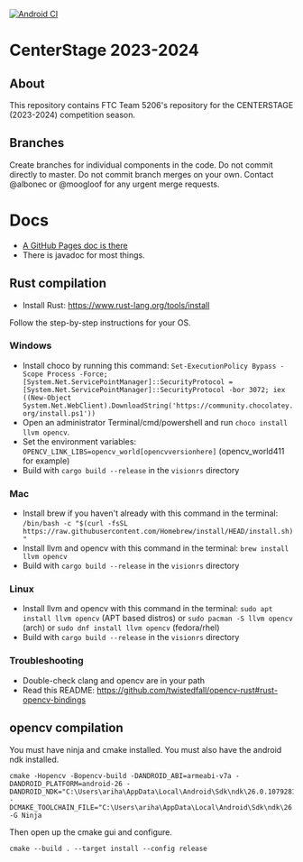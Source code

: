 [![Android CI](https://github.com/The-Knights-of-Ni/PowerPlay/actions/workflows/build.yml/badge.svg)](https://github.com/The-Knights-of-Ni/FreightFrenzy/actions/workflows/build.yml)
# CenterStage 2023-2024

## About


This repository contains FTC Team 5206's repository for the CENTERSTAGE (2023-2024) competition season.

## Branches

Create branches for individual components in the code. Do not commit directly to master. Do not commit branch merges on your own. Contact @albonec or @moogloof for any urgent merge requests.
# Docs
* [A GitHub Pages doc is there](https://the-knights-of-ni.github.io/5206-docs/)
* There is javadoc for most things.

## Rust compilation

- Install Rust: https://www.rust-lang.org/tools/install

Follow the step-by-step instructions for your OS.

### Windows

- Install choco by running this command: `Set-ExecutionPolicy Bypass -Scope Process -Force; [System.Net.ServicePointManager]::SecurityProtocol = [System.Net.ServicePointManager]::SecurityProtocol -bor 3072; iex ((New-Object System.Net.WebClient).DownloadString('https://community.chocolatey.org/install.ps1'))`
- Open an administrator Terminal/cmd/powershell and run `choco install llvm opencv`.
- Set the environment variables: `OPENCV_LINK_LIBS=opencv_world[opencvversionhere]` (opencv_world411 for example)
- Build with `cargo build --release` in the `visionrs` directory

### Mac

- Install brew if you haven't already with this command in the terminal: `/bin/bash -c "$(curl -fsSL https://raw.githubusercontent.com/Homebrew/install/HEAD/install.sh)"`
- Install llvm and opencv with this command in the terminal: `brew install llvm opencv`
- Build with `cargo build --release` in the `visionrs` directory

### Linux

- Install llvm and opencv with this command in the terminal: `sudo apt install llvm opencv` (APT based distros) or `sudo pacman -S llvm opencv` (arch) or `sudo dnf install llvm opencv` (fedora/rhel)
- Build with `cargo build --release` in the `visionrs` directory

### Troubleshooting

- Double-check clang and opencv are in your path
- Read this README: https://github.com/twistedfall/opencv-rust#rust-opencv-bindings

## opencv compilation

You must have ninja and cmake installed. You must also have the android ndk installed.

```shell
cmake -Hopencv -Bopencv-build -DANDROID_ABI=armeabi-v7a -DANDROID_PLATFORM=android-26 -DANDROID_NDK="C:\Users\ariha\AppData\Local\Android\Sdk\ndk\26.0.10792818\" -DCMAKE_TOOLCHAIN_FILE="C:\Users\ariha\AppData\Local\Android\Sdk\ndk\26.0.10792818\build\cmake\android.toolchain.cmake" -G Ninja
```

Then open up the cmake gui and configure.

```shell
cmake --build . --target install --config release
```
